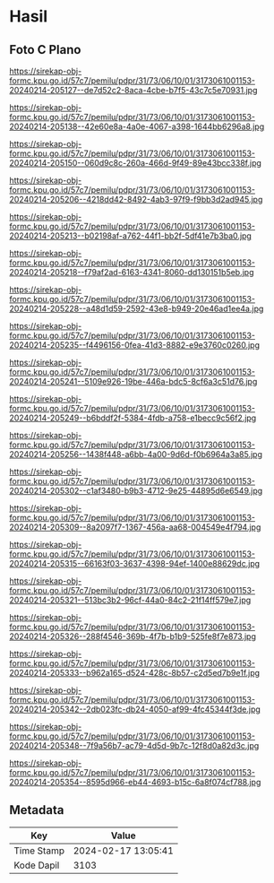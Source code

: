 # Hasil

## Foto C Plano

https://sirekap-obj-formc.kpu.go.id/57c7/pemilu/pdpr/31/73/06/10/01/3173061001153-20240214-205127--de7d52c2-8aca-4cbe-b7f5-43c7c5e70931.jpg

https://sirekap-obj-formc.kpu.go.id/57c7/pemilu/pdpr/31/73/06/10/01/3173061001153-20240214-205138--42e60e8a-4a0e-4067-a398-1644bb6296a8.jpg

https://sirekap-obj-formc.kpu.go.id/57c7/pemilu/pdpr/31/73/06/10/01/3173061001153-20240214-205150--060d9c8c-260a-466d-9f49-89e43bcc338f.jpg

https://sirekap-obj-formc.kpu.go.id/57c7/pemilu/pdpr/31/73/06/10/01/3173061001153-20240214-205206--4218dd42-8492-4ab3-97f9-f9bb3d2ad945.jpg

https://sirekap-obj-formc.kpu.go.id/57c7/pemilu/pdpr/31/73/06/10/01/3173061001153-20240214-205213--b02198af-a762-44f1-bb2f-5df41e7b3ba0.jpg

https://sirekap-obj-formc.kpu.go.id/57c7/pemilu/pdpr/31/73/06/10/01/3173061001153-20240214-205218--f79af2ad-6163-4341-8060-dd130151b5eb.jpg

https://sirekap-obj-formc.kpu.go.id/57c7/pemilu/pdpr/31/73/06/10/01/3173061001153-20240214-205228--a48d1d59-2592-43e8-b949-20e46ad1ee4a.jpg

https://sirekap-obj-formc.kpu.go.id/57c7/pemilu/pdpr/31/73/06/10/01/3173061001153-20240214-205235--f4496156-0fea-41d3-8882-e9e3760c0260.jpg

https://sirekap-obj-formc.kpu.go.id/57c7/pemilu/pdpr/31/73/06/10/01/3173061001153-20240214-205241--5109e926-19be-446a-bdc5-8cf6a3c51d76.jpg

https://sirekap-obj-formc.kpu.go.id/57c7/pemilu/pdpr/31/73/06/10/01/3173061001153-20240214-205249--b6bddf2f-5384-4fdb-a758-e1becc9c56f2.jpg

https://sirekap-obj-formc.kpu.go.id/57c7/pemilu/pdpr/31/73/06/10/01/3173061001153-20240214-205256--1438f448-a6bb-4a00-9d6d-f0b6964a3a85.jpg

https://sirekap-obj-formc.kpu.go.id/57c7/pemilu/pdpr/31/73/06/10/01/3173061001153-20240214-205302--c1af3480-b9b3-4712-9e25-44895d6e6549.jpg

https://sirekap-obj-formc.kpu.go.id/57c7/pemilu/pdpr/31/73/06/10/01/3173061001153-20240214-205309--8a2097f7-1367-456a-aa68-004549e4f794.jpg

https://sirekap-obj-formc.kpu.go.id/57c7/pemilu/pdpr/31/73/06/10/01/3173061001153-20240214-205315--66163f03-3637-4398-94ef-1400e88629dc.jpg

https://sirekap-obj-formc.kpu.go.id/57c7/pemilu/pdpr/31/73/06/10/01/3173061001153-20240214-205321--513bc3b2-96cf-44a0-84c2-21f14ff579e7.jpg

https://sirekap-obj-formc.kpu.go.id/57c7/pemilu/pdpr/31/73/06/10/01/3173061001153-20240214-205326--288f4546-369b-4f7b-b1b9-525fe8f7e873.jpg

https://sirekap-obj-formc.kpu.go.id/57c7/pemilu/pdpr/31/73/06/10/01/3173061001153-20240214-205333--b962a165-d524-428c-8b57-c2d5ed7b9e1f.jpg

https://sirekap-obj-formc.kpu.go.id/57c7/pemilu/pdpr/31/73/06/10/01/3173061001153-20240214-205342--2db023fc-db24-4050-af99-4fc45344f3de.jpg

https://sirekap-obj-formc.kpu.go.id/57c7/pemilu/pdpr/31/73/06/10/01/3173061001153-20240214-205348--7f9a56b7-ac79-4d5d-9b7c-12f8d0a82d3c.jpg

https://sirekap-obj-formc.kpu.go.id/57c7/pemilu/pdpr/31/73/06/10/01/3173061001153-20240214-205354--8595d966-eb44-4693-b15c-6a8f074cf788.jpg


## Metadata

| Key        | Value               |
| ---------- | ------------------- |
| Time Stamp | 2024-02-17 13:05:41 |
| Kode Dapil | 3103                |



